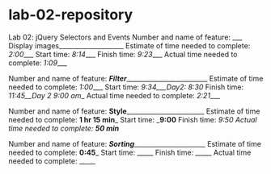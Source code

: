 # lab-02-repository
Lab 02: jQuery Selectors and Events
Number and name of feature: ___ Display images____________________
Estimate of time needed to complete: _2:00____
Start time: _8:14____
Finish time: _9:23____
Actual time needed to complete: _1:09____

Number and name of feature: ___Filter____________________________
Estimate of time needed to complete: _1:00____
Start time: _9:34___Day2: 8:30_
Finish time: _11:45__Day 2 9:00 am__
Actual time needed to complete: _2:21____

Number and name of feature: ____Style____________________________
Estimate of time needed to complete: __1 hr 15 min___
Start time: ___9:00__
Finish time: __9:50_
Actual time needed to complete: __50 min___

Number and name of feature: _____Sorting___________________________
Estimate of time needed to complete: __0:45___
Start time: _____
Finish time: _____
Actual time needed to complete: _____

